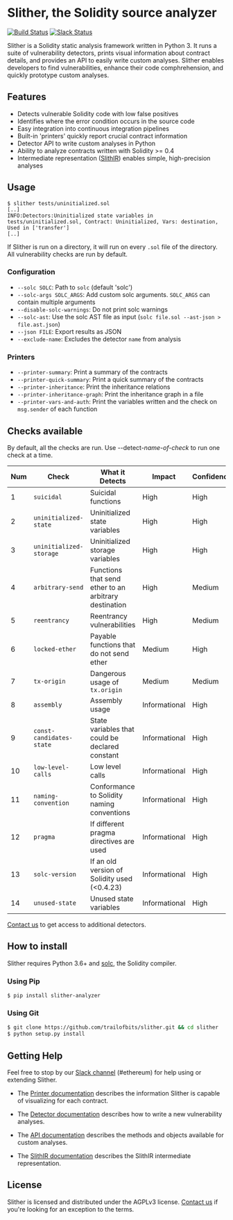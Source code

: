 # Slither, the Solidity source analyzer
[![Build Status](https://travis-ci.com/trailofbits/slither.svg?token=JEF97dFy1QsDCfQ2Wusd&branch=master)](https://travis-ci.com/trailofbits/slither)
[![Slack Status](https://empireslacking.herokuapp.com/badge.svg)](https://empireslacking.herokuapp.com)

Slither is a Solidity static analysis framework written in Python 3. It runs a suite of vulnerability detectors, prints visual information about contract details, and provides an API to easily write custom analyses. Slither enables developers to find vulnerabilities, enhance their code comphrehension, and quickly prototype custom analyses.

## Features

* Detects vulnerable Solidity code with low false positives
* Identifies where the error condition occurs in the source code
* Easy integration into continuous integration pipelines
* Built-in 'printers' quickly report crucial contract information
* Detector API to write custom analyses in Python
* Ability to analyze contracts written with Solidity >= 0.4
* Intermediate representation ([SlithIR](https://github.com/trailofbits/slither/wiki/SlithIR)) enables simple, high-precision analyses

## Usage

``` 
$ slither tests/uninitialized.sol
[..]
INFO:Detectors:Uninitialized state variables in tests/uninitialized.sol, Contract: Uninitialized, Vars: destination, Used in ['transfer']
[..]
``` 

If Slither is run on a directory, it will run on every `.sol` file of the directory. All vulnerability checks are run by default.

###  Configuration

* `--solc SOLC`: Path to `solc` (default 'solc')
* `--solc-args SOLC_ARGS`: Add custom solc arguments. `SOLC_ARGS` can contain multiple arguments
* `--disable-solc-warnings`: Do not print solc warnings
* `--solc-ast`: Use the solc AST file as input (`solc file.sol --ast-json > file.ast.json`)
* `--json FILE`: Export results as JSON
* `--exclude-name`: Excludes the detector `name` from analysis

### Printers

* `--printer-summary`: Print a summary of the contracts
* `--printer-quick-summary`: Print a quick summary of the contracts
* `--printer-inheritance`: Print the inheritance relations
* `--printer-inheritance-graph`: Print the inheritance graph in a file
* `--printer-vars-and-auth`: Print the variables written and the check on `msg.sender` of each function

## Checks available

By default, all the checks are run. Use --detect-_name-of-check_ to run one check at a time.

Num | Check | What it Detects | Impact | Confidence
--- | --- | --- | --- | ---
1 | `suicidal`| Suicidal functions | High | High
2 | `uninitialized-state`| Uninitialized state variables | High | High
3 | `uninitialized-storage`| Uninitialized storage variables | High | High
4 | `arbitrary-send`| Functions that send ether to an arbitrary destination | High | Medium
5 | `reentrancy`| Reentrancy vulnerabilities | High | Medium
6 | `locked-ether`| Payable functions that do not send ether | Medium | High
7 | `tx-origin`| Dangerous usage of `tx.origin` | Medium | Medium
8 | `assembly`| Assembly usage | Informational | High
9 | `const-candidates-state`| State variables that could be declared constant | Informational | High
10 | `low-level-calls`| Low level calls | Informational | High
11 | `naming-convention`| Conformance to Solidity naming conventions | Informational | High
12 | `pragma`| If different pragma directives are used | Informational | High
13 | `solc-version`| If an old version of Solidity used (<0.4.23) | Informational | High
14 | `unused-state`| Unused state variables | Informational | High

[Contact us](https://www.trailofbits.com/contact/) to get access to additional detectors.

## How to install

Slither requires Python 3.6+ and [solc](https://github.com/ethereum/solidity/), the Solidity compiler.
### Using Pip

```
$ pip install slither-analyzer
```

### Using Git

```bash
$ git clone https://github.com/trailofbits/slither.git && cd slither
$ python setup.py install 
```

## Getting Help

Feel free to stop by our [Slack channel](https://empireslacking.herokuapp.com) (#ethereum) for help using or extending Slither.

* The [Printer documentation](https://github.com/trailofbits/slither/wiki/Printer-documentation) describes the information Slither is capable of visualizing for each contract.

* The [Detector documentation](https://github.com/trailofbits/slither/wiki/Adding-a-new-detector) describes how to write a new vulnerability analyses.

* The [API documentation](https://github.com/trailofbits/slither/wiki/API-examples) describes the methods and objects available for custom analyses.

* The [SlithIR documentation](https://github.com/trailofbits/slither/wiki/SlithIR) describes the SlithIR intermediate representation.

## License

Slither is licensed and distributed under the AGPLv3 license. [Contact us](mailto:opensource@trailofbits.com) if you're looking for an exception to the terms.
